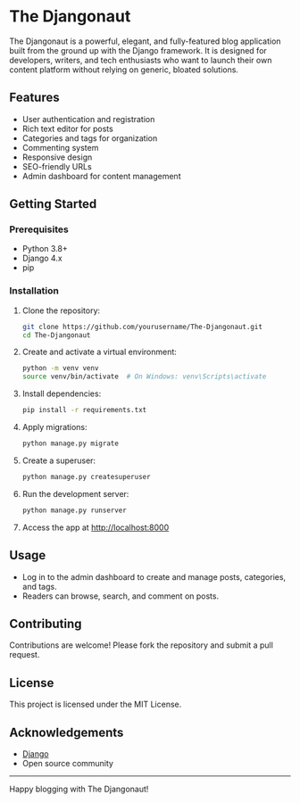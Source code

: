 # The Djangonaut

The Djangonaut is a powerful, elegant, and fully-featured blog application built from the ground up with the Django framework. It is designed for developers, writers, and tech enthusiasts who want to launch their own content platform without relying on generic, bloated solutions.

## Features

- User authentication and registration
- Rich text editor for posts
- Categories and tags for organization
- Commenting system
- Responsive design
- SEO-friendly URLs
- Admin dashboard for content management

## Getting Started

### Prerequisites

- Python 3.8+
- Django 4.x
- pip

### Installation

1. Clone the repository:
    ```bash
    git clone https://github.com/yourusername/The-Djangonaut.git
    cd The-Djangonaut
    ```

2. Create and activate a virtual environment:
    ```bash
    python -m venv venv
    source venv/bin/activate  # On Windows: venv\Scripts\activate
    ```

3. Install dependencies:
    ```bash
    pip install -r requirements.txt
    ```

4. Apply migrations:
    ```bash
    python manage.py migrate
    ```

5. Create a superuser:
    ```bash
    python manage.py createsuperuser
    ```

6. Run the development server:
    ```bash
    python manage.py runserver
    ```

7. Access the app at [http://localhost:8000](http://localhost:8000)

## Usage

- Log in to the admin dashboard to create and manage posts, categories, and tags.
- Readers can browse, search, and comment on posts.

## Contributing

Contributions are welcome! Please fork the repository and submit a pull request.

## License

This project is licensed under the MIT License.

## Acknowledgements

- [Django](https://www.djangoproject.com/)
- Open source community

---
Happy blogging with The Djangonaut!